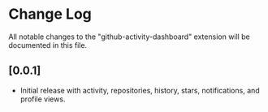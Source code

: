 # Change Log

All notable changes to the "github-activity-dashboard" extension will be documented in this file.

## [0.0.1]
- Initial release with activity, repositories, history, stars, notifications, and profile views.
